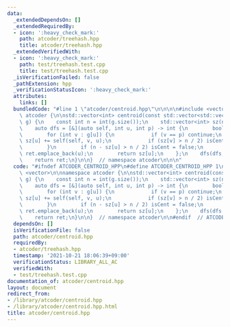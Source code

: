 ```yaml
---
data:
  _extendedDependsOn: []
  _extendedRequiredBy:
  - icon: ':heavy_check_mark:'
    path: atcoder/treehash.hpp
    title: atcoder/treehash.hpp
  _extendedVerifiedWith:
  - icon: ':heavy_check_mark:'
    path: test/treehash.test.cpp
    title: test/treehash.test.cpp
  _isVerificationFailed: false
  _pathExtension: hpp
  _verificationStatusIcon: ':heavy_check_mark:'
  attributes:
    links: []
  bundledCode: "#line 1 \"atcoder/centroid.hpp\"\n\n\n\n#include <vector>\n\nnamespace\
    \ atcoder {\n\nstd::vector<int> centroid(const std::vector<std::vector<int>>&\
    \ g) {\n    const int n = int(g.size());\n    std::vector<int> sz(n,1), ret;\n\
    \    auto dfs = [&](auto self, int u, int p) -> int {\n        bool isCent = true;\n\
    \        for (int v : g[u]) {\n            if (v == p) continue;\n           \
    \ sz[u] += self(self, v, u);\n            if (sz[v] > n / 2) isCent = false;\n\
    \        }\n        if (n - sz[u] > n / 2) isCent = false;\n        if (isCent)\
    \ ret.emplace_back(u);\n        return sz[u];\n    };\n    dfs(dfs, 0, -1);\n\
    \    return ret;\n}\n\n}  // namespace atcoder\n\n\n"
  code: "#ifndef ATCODER_CENTROID_HPP\n#define ATCODER_CENTROID_HPP 1\n\n#include\
    \ <vector>\n\nnamespace atcoder {\n\nstd::vector<int> centroid(const std::vector<std::vector<int>>&\
    \ g) {\n    const int n = int(g.size());\n    std::vector<int> sz(n,1), ret;\n\
    \    auto dfs = [&](auto self, int u, int p) -> int {\n        bool isCent = true;\n\
    \        for (int v : g[u]) {\n            if (v == p) continue;\n           \
    \ sz[u] += self(self, v, u);\n            if (sz[v] > n / 2) isCent = false;\n\
    \        }\n        if (n - sz[u] > n / 2) isCent = false;\n        if (isCent)\
    \ ret.emplace_back(u);\n        return sz[u];\n    };\n    dfs(dfs, 0, -1);\n\
    \    return ret;\n}\n\n}  // namespace atcoder\n\n#endif  // ATCODER_CENTROID_HPP\n"
  dependsOn: []
  isVerificationFile: false
  path: atcoder/centroid.hpp
  requiredBy:
  - atcoder/treehash.hpp
  timestamp: '2021-10-21 18:06:39+09:00'
  verificationStatus: LIBRARY_ALL_AC
  verifiedWith:
  - test/treehash.test.cpp
documentation_of: atcoder/centroid.hpp
layout: document
redirect_from:
- /library/atcoder/centroid.hpp
- /library/atcoder/centroid.hpp.html
title: atcoder/centroid.hpp
---
```

